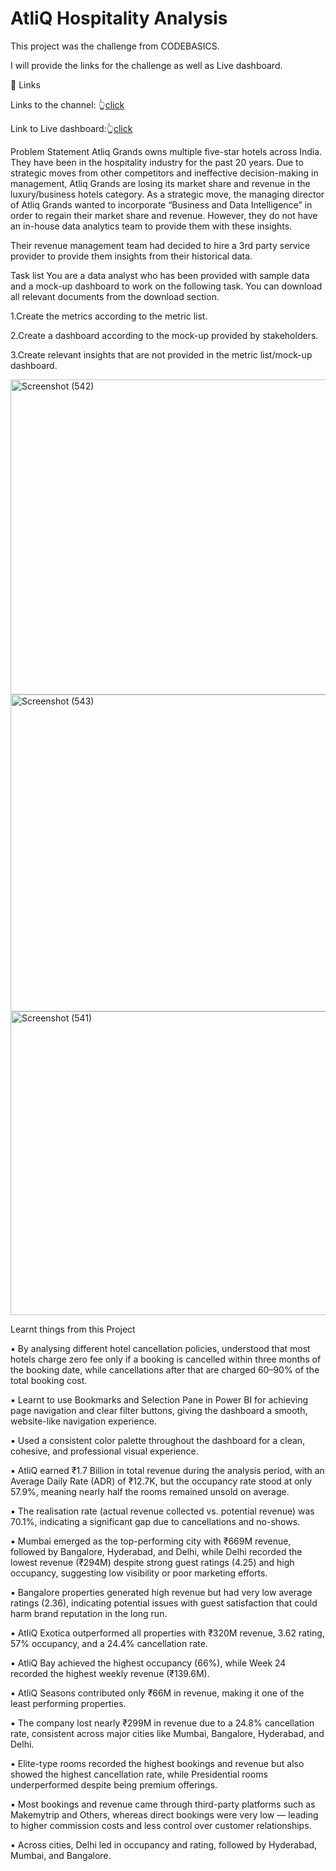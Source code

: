 # AtliQ Hospitality Analysis

This project was the challenge from CODEBASICS.

I will provide the links for the challenge as well as Live dashboard.

🔗 Links

Links to the channel: 👆[click](https://codebasics.io/challenge/codebasics-resume-project-challenge)

Link to Live dashboard:👆[click](https://app.powerbi.com/view?r=eyJrIjoiZWM3NDVjYjctZGVmYi00MjQyLTkzOTEtNDRkNjA3MjRiNzFkIiwidCI6ImM2ZTU0OWIzLTVmNDUtNDAzMi1hYWU5LWQ0MjQ0ZGM1YjJjNCJ9&pageName=3f90526b86eaa1b4ba7a)

Problem Statement
Atliq Grands owns multiple five-star hotels across India. They have been in the hospitality industry for the past 20 years. Due to strategic moves from other competitors and ineffective decision-making in management, Atliq Grands are losing its market share and revenue in the luxury/business hotels category. As a strategic move, the managing director of Atliq Grands wanted to incorporate “Business and Data Intelligence” in order to regain their market share and revenue. However, they do not have an in-house data analytics team to provide them with these insights.

Their revenue management team had decided to hire a 3rd party service provider to provide them insights from their historical data.

Task list
You are a data analyst who has been provided with sample data and a mock-up dashboard to work on the following task. You can download all relevant documents from the download section.

1.Create the metrics according to the metric list.

2.Create a dashboard according to the mock-up provided by stakeholders.

3.Create relevant insights that are not provided in the metric list/mock-up dashboard.

<img width="990" height="504" alt="Screenshot (542)" src="https://github.com/user-attachments/assets/8c25a470-e34a-4183-8e56-3e2f53761d36" />

<img width="905" height="507" alt="Screenshot (543)" src="https://github.com/user-attachments/assets/b7d5b82e-8fad-4f4c-8053-4df0ca549332" />

<img width="997" height="486" alt="Screenshot (541)" src="https://github.com/user-attachments/assets/cac62af2-513f-4c1d-8ef3-ea761037f5f4" />


Learnt things from this Project

▪ By analysing different hotel cancellation policies, understood that most hotels charge zero fee only if a booking is cancelled within three months of the booking date, while cancellations after that are charged 60–90% of the total booking cost.

▪ Learnt to use Bookmarks and Selection Pane in Power BI for achieving page navigation and clear filter buttons, giving the dashboard a smooth, website-like navigation experience.

▪ Used a consistent color palette throughout the dashboard for a clean, cohesive, and professional visual experience.

▪ AtliQ earned ₹1.7 Billion in total revenue during the analysis period, with an Average Daily Rate (ADR) of ₹12.7K, but the occupancy rate stood at only 57.9%, meaning nearly half the rooms remained unsold on average.

▪ The realisation rate (actual revenue collected vs. potential revenue) was 70.1%, indicating a significant gap due to cancellations and no-shows.

▪ Mumbai emerged as the top-performing city with ₹669M revenue, followed by Bangalore, Hyderabad, and Delhi, while Delhi recorded the lowest revenue (₹294M) despite strong guest ratings (4.25) and high occupancy, suggesting low visibility or poor marketing efforts.

▪ Bangalore properties generated high revenue but had very low average ratings (2.36), indicating potential issues with guest satisfaction that could harm brand reputation in the long run.

▪ AtliQ Exotica outperformed all properties with ₹320M revenue, 3.62 rating, 57% occupancy, and a 24.4% cancellation rate.

▪ AtliQ Bay achieved the highest occupancy (66%), while Week 24 recorded the highest weekly revenue (₹139.6M).

▪ AtliQ Seasons contributed only ₹66M in revenue, making it one of the least performing properties.

▪ The company lost nearly ₹299M in revenue due to a 24.8% cancellation rate, consistent across major cities like Mumbai, Bangalore, Hyderabad, and Delhi.

▪ Elite-type rooms recorded the highest bookings and revenue but also showed the highest cancellation rate, while Presidential rooms underperformed despite being premium offerings.

▪ Most bookings and revenue came through third-party platforms such as Makemytrip and Others, whereas direct bookings were very low — leading to higher commission costs and less control over customer relationships.

▪ Across cities, Delhi led in occupancy and rating, followed by Hyderabad, Mumbai, and Bangalore.


